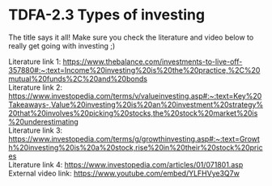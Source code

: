# TDFA-2.3 Types of investing

The title says it all! Make sure you check the literature and video below to really get going with investing ;) 

Literature link 1: https://www.thebalance.com/investments-to-live-off-357880#:~:text=Income%20investing%20is%20the%20practice,%2C%20mutual%20funds%2C%20and%20bonds  
Literature link 2: https://www.investopedia.com/terms/v/valueinvesting.asp#:~:text=Key%20Takeaways-,Value%20investing%20is%20an%20investment%20strategy%20that%20involves%20picking%20stocks,the%20stock%20market%20is%20underestimating  
Literature link 3: https://www.investopedia.com/terms/g/growthinvesting.asp#:~:text=Growth%20investing%20is%20a%20stock,rise%20in%20their%20stock%20prices  
Literature link 4: https://www.investopedia.com/articles/01/071801.asp   
External video link: https://www.youtube.com/embed/YLFHVye3Q7w   
